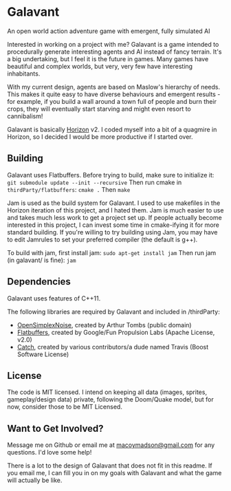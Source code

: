 # Galavant
An open world action adventure game with emergent, fully simulated AI

Interested in working on a project with me? Galavant is a game intended to procedurally generate interesting agents and AI instead of fancy terrain. It's a big undertaking, but I feel it is the future in games. Many games have beautiful and complex worlds, but very, very few have interesting inhabitants.

With my current design, agents are based on Maslow's hierarchy of needs. This makes it quite easy to have diverse behaviours and emergent results - for example, if you build a wall around a town full of people and burn their crops, they will eventually start starving and might even resort to cannibalism!

Galavant is basically [Horizon](http://github.com/makuto/horizon) v2. I coded myself into a bit of a quagmire in Horizon, so I decided I would be more productive if I started over. 

## Building

Galavant uses Flatbuffers. Before trying to build, make sure to initialize it:
`git submodule update --init --recursive`
Then run cmake in `thirdParty/flatbuffers`:
`cmake .`
Then
`make`

Jam is used as the build system for Galavant. I used to use makefiles in the Horizon iteration of this project, and I hated them. Jam is much easier to use and takes much less work to get a project set up. If people actually become interested in this project, I can invest some time in cmake-ifying it for more standard building. If you're willing to try building using Jam, you may have to edit Jamrules to set your preferred compiler (the default is g++).

To build with jam, first install jam:
`sudo apt-get install jam`
Then run jam (in galavant/ is fine):
`jam`

## Dependencies

Galavant uses features of C++11.

The following libraries are required by Galavant and included in /thirdParty:
- [OpenSimplexNoise](https://gist.github.com/tombsar/716134ec71d1b8c1b530), created by Arthur Tombs (public domain)
- [Flatbuffers](https://github.com/google/flatbuffers), created by Google/Fun Propulsion Labs (Apache License, v2.0)
- [Catch](https://github.com/philsquared/Catch), created by various contributors/a dude named Travis (Boost Software License)

## License

The code is MIT licensed. I intend on keeping all data (images, sprites, gameplay/design data) private, following the Doom/Quake model, but for now, consider those to be MIT Licensed.

## Want to Get Involved?

Message me on Github or email me at macoymadson@gmail.com for any questions. I'd love some help!

There is a lot to the design of Galavant that does not fit in this readme. If you email me, I can fill you in on my goals with Galavant and what the game will actually be like. 